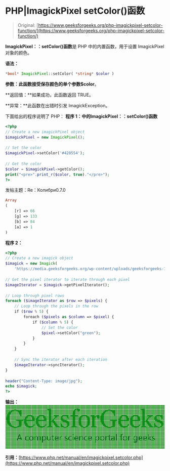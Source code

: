 # PHP|ImagickPixel setColor()函数

> Original: [https://www.geeksforgeeks.org/php-imagickpixel-setcolor-function/](https://www.geeksforgeeks.org/php-imagickpixel-setcolor-function/)

**ImagickPixel：：setColor()函数**是 PHP 中的内置函数，用于设置 ImagickPixel 对象的颜色。

**语法：**

```php
*bool* ImagickPixel::setColor( *string* $color )
```

**参数：**此函数接受保存颜色的单个参数**$color**。

**返回值：**如果成功，此函数返回 TRUE。

**异常：**此函数在出错时引发 ImagickException。

下面给出的程序说明了 PHP：
**程序 1：**中的**ImagickPixel：：setColor()函数**

```php
<?php
// Create a new imagickPixel object
$imagickPixel = new ImagickPixel();

// Set the color
$imagickPixel->setColor('#428554');

// Get the color
$color = $imagickPixel->getColor();
print("<pre>".print_r($color, true)."</pre>");
?>
```

发帖主题：Re：Колибри0.7.0

```php
Array
(
    [r] => 66
    [g] => 133
    [b] => 84
    [a] => 1
)
```

**程序 2：**

```php
<?php
// Create a new imagick object
$imagick = new Imagick(
    'https://media.geeksforgeeks.org/wp-content/uploads/geeksforgeeks-13.png');

// Get the pixel iterator to iterate through each pixel
$imageIterator = $imagick->getPixelIterator();

// Loop through pixel rows
foreach ($imageIterator as $row => $pixels) {
    // Loop through the pixels in the row
    if ($row % 5) {
        foreach ($pixels as $column => $pixel) {
            if ($column % 5) {
                // Set the color
                $pixel->setColor("green");
            }
        }
    }

    // Sync the iterator after each iteration
    $imageIterator->syncIterator();
}

header("Content-Type: image/jpg");
echo $imagick;
?>
```

**输出：**
![](img/5d971dbf0b58a12c4f6f9851f0ffc704.png)

**引用：**[https://www.php.net/manual/en/imagickpixel.setcolor.php](https://www.php.net/manual/en/imagickpixel.setcolor.php)